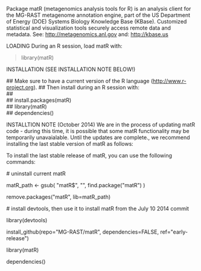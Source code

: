 Package matR (metagenomics analysis tools for R) is an analysis client for the 
MG-RAST metagenome annotation engine, part of the US Department of Energy (DOE)
Systems Biology Knowledge Base (KBase).  Customized statistical and visualization
tools securely access remote data and metadata.
See: http://metagenomics.anl.gov
and: http://kbase.us

LOADING
During an R session, load matR with:
> library(matR)

INSTALLATION (SEE INSTALLATION NOTE BELOW!)

\## Make sure to have a current version of the R language (http://www.r-project.org).
\## Then install during an R session with:     
\## 	 
\##     install.packages(matR)	
\##     library(matR)		
\##     dependencies()		

INSTALLTION NOTE (October 2014)
We are in the process of updating matR code - during this time, it is possible that 
some matR functionality may be temporarily unavaialable. Until the updates are complete.,
we recommend installing the last stable version of matR as follows:

To install the last stable release of matR, you can use the following commands:

\# uninstall current matR

matR_path <- gsub( "matR$", "", find.package("matR") )

remove.packages("matR", lib=matR_path)

\# install devtools, then use it to install matR from the July 10 2014 commit

   library(devtools)
   
   install_github(repo="MG-RAST/matR", dependencies=FALSE, ref="early-release")
   
   library(matR)
   
   dependencies()

